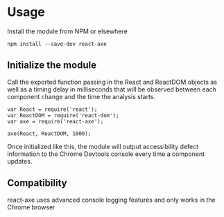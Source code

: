 # Usage

Install the module from NPM or elsewhere

```
npm install --save-dev react-axe
```

## Initialize the module

Call the exported function passing in the React and ReactDOM objects as well as a timing delay in milliseconds that will be observed between each component change and the time the analysis starts.

```
var React = require('react');
var ReactDOM = require('react-dom');
var axe = require('react-axe');

axe(React, ReactDOM, 1000);
```

Once initialized like this, the module will output accessibility defect information to the Chrome Devtools console every time a component updates.

## Compatibility

react-axe uses advanced console logging features and only works in the Chrome browser
